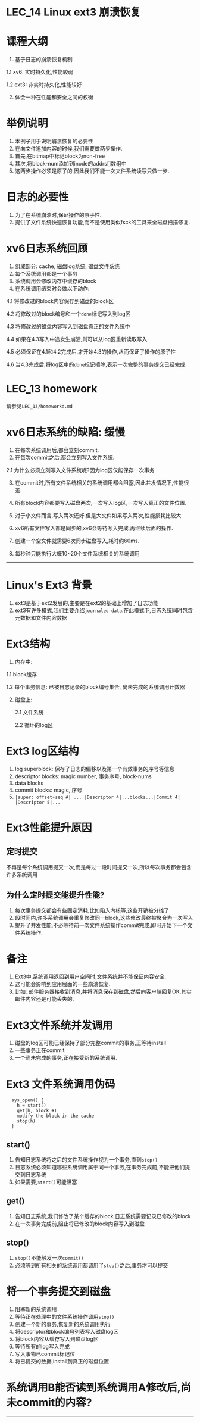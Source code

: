 # LEC_14 Linux ext3 崩溃恢复

# 课程大纲
1. 基于日志的崩溃恢复机制

  1.1 xv6: 实时持久化,性能较弱

  1.2 ext3: 非实时持久化,性能较好

2. 体会一种在性能和安全之间的权衡

# 举例说明
1. 本例子用于说明崩溃恢复的必要性
2. 在向文件追加内容的时候,我们需要做两步操作.
3. 首先,在bitmap中标记block为non-free
4. 其次,将block-num添加到inode的addrs[]数组中
5. 这两步操作必须是原子的,因此我们不能一次文件系统读写只做一步.

# 日志的必要性
1. 为了在系统崩溃时,保证操作的原子性.
2. 提供了文件系统快速恢复功能,而不是使用类似fsck的工具来全磁盘扫描修复.

# xv6日志系统回顾
1. 组成部分: cache, 磁盘log系统, 磁盘文件系统
2. 每个系统调用都是一个事务
3. 系统调用会修改内存中缓存的block
4. 在系统调用结束时会做以下动作:

  4.1 将修改过的block内容保存到磁盘的block区

  4.2 将修改过的block编号和一个`done`标记写入到log区

  4.3 将修改过的磁盘内容写入到磁盘真正的文件系统中

  4.4 如果在4.3写入中途发生崩溃,则可以从log区重新读取写入.

  4.5 必须保证在4.1和4.2完成后,才开始4.3的操作,从而保证了操作的原子性

  4.6 当4.3完成后,将log区中的`done`标记擦除,表示一次完整的事务提交已经完成.

# LEC_13 homework
请参见`LEC_13/homeworkd.md`

# xv6日志系统的缺陷: 缓慢
1. 在每次系统调用后,都会立刻commit.
2. 在每次commit之后,都会立刻写入文件系统.

  2.1 为什么必须立刻写入文件系统呢?因为log区仅能保存一次事务

3. 在commit时,所有文件系统相关的系统调用都会阻塞,因此并发情况下,性能很差.

4. 所有block内容都要写入磁盘两次,一次写入log区,一次写入真正的文件位置.

5. 对于小文件而言,写入两次还好.但是大文件如果写入两次,性能损耗比较大.
6. xv6所有文件写入都是同步的,xv6会等待写入完成,再继续后面的操作.
7. 创建一个空文件就需要6次同步磁盘写入,耗时约60ms.
8. 每秒钟只能执行大概10~20个文件系统相关的系统调用

---

# Linux's Ext3 背景
1. ext3是基于ext2发展的,主要是在ext2的基础上增加了日志功能
2. ext3有许多模式,我们主要介绍`journaled data`.在此模式下,日志系统同时包含元数据和文件内容数据


# Ext3结构
1. 内存中:

  1.1 block缓存

  1.2 每个事务信息: 已被日志记录的block编号集合, 尚未完成的系统调用计数器

2. 磁盘上:

   2.1 文件系统

   2.2 循环的log区

# Ext3 log区结构
1. log superblock: 保存了日志的偏移以及第一个有效事务的序号等信息
2. descriptor blocks: magic number, 事务序号, block-nums
3. data blocks
4. commit blocks: magic, 序号
5. `|super: offset+seq #| ... |Descriptor 4|...blocks...|Commit 4| |Descriptor 5|...`

# Ext3性能提升原因
## 定时提交
不再是每个系统调用提交一次,而是每过一段时间提交一次,所以每次事务都会包含许多系统调用

## 为什么定时提交能提升性能?
1. 每次事务提交都会有些固定消耗,比如陷入内核等,这些开销被分摊了
2. 段时间内,许多系统调用会重复修改同一block,这些修改最终被聚合为一次写入
3. 提升了并发性能,不必等待前一次文件系统操作commit完成,即可开始下一个文件系统操作.

# 备注
1. Ext3中,系统调用返回到用户空间时,文件系统并不能保证内容安全.
2. 这可能会影响到应用层面的一些崩溃恢复.
3. 比如: 邮件服务器接收到消息,并将消息保存到磁盘,然后向客户端回复OK.其实邮件内容还是可能丢失的.

# Ext3文件系统并发调用
1. 磁盘的log区可能已经保持了部分完整commit的事务,正等待install
2. 一些事务正在commit
3. 一个尚未完成的事务,正在接受新的系统调用.

# Ext3 文件系统调用伪码
```
  sys_open() {
    h = start()
    get(h, block #)
    modify the block in the cache
    stop(h)
  }
```

## start()
1. 告知日志系统将之后的文件系统操作视为一个事务,直到`stop()`
2. 日志系统必须知道哪些系统调用属于同一个事务,在事务完成前,不能把他们提交到日志系统
3. 如果需要,`start()`可能阻塞

## get()
1. 告知日志系统,我们修改了某个缓存的block,日志系统需要记录已修改的block
2. 在一次事务完成前,阻止将已修改的block内容写入到磁盘

## stop()
1. `stop()`不能触发一次`commit()`
2. 必须等到所有相关的系统调用都调用了`stop()`之后,事务才可以提交

# 将一个事务提交到磁盘
1. 阻塞新的系统调用
2. 等待正在处理中的文件系统操作调用`stop()`
3. 创建一个新的事务,恢复新的系统调用执行
4. 将descriptor和block编号列表写入磁盘log区
5. 将block内容从缓存写入到磁盘log区
6. 等待所有的log写入完成
7. 写入事物已commit标记位
7. 将已提交的数据,install到真正的磁盘位置

# 系统调用B能否读到系统调用A修改后,尚未commit的内容?








































---
